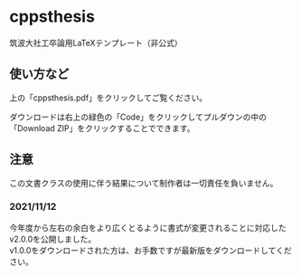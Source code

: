 # cppsthesis
筑波大社工卒論用LaTeXテンプレート（非公式）

## 使い方など
上の「cppsthesis.pdf」をクリックしてご覧ください。

ダウンロードは右上の緑色の「Code」をクリックしてプルダウンの中の「Download ZIP」をクリックすることでできます。

## 注意
この文書クラスの使用に伴う結果について制作者は一切責任を負いません。

### 2021/11/12
今年度から左右の余白をより広くとるように書式が変更されることに対応したv2.0.0を公開しました。<br />
v1.0.0をダウンロードされた方は、お手数ですが最新版をダウンロードしてください。
